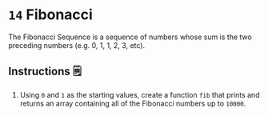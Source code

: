 # `14` Fibonacci
The Fibonacci Sequence is a sequence of numbers whose sum is the two preceding numbers (e.g. 0, 1, 1, 2, 3, etc).

## Instructions 🗒
1. Using `0` and `1` as the starting values, create a function `fib` that prints and returns an array containing all of the Fibonacci numbers up to `10000`.